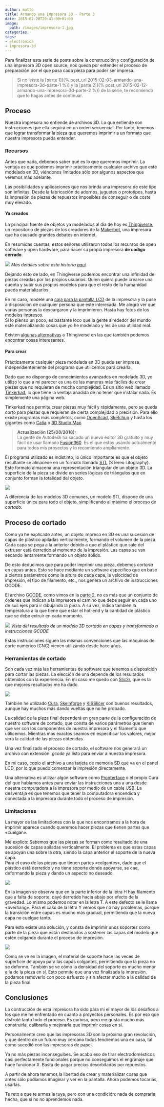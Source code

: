 ```yaml
---
author: matto
title: Armando una Impresora 3D - Parte 3
date: 2015-02-28T20:41:00+01:00
image: 
  path: /images/impresora-1.jpg
categories:
tags:
- electronica
- impresora-3d
---
```


Para finalizar esta serie de posts sobre la construcción y configuración de una impresora 3D open source, nos queda por entender el proceso de preparación por el que pasa cada pieza para poder ser impresa.

> Si no leíste la [parte 1]({% post_url 2015-02-03-armando-una-impresora-3d-parte-1 %}) y la [parte 2]({% post_url 2015-02-12-armando-una-impresora-3d-parte-2 %}) de la serie, te recomiendo que lo hagas antes de continuar.

## Proceso

Nuestra impresora no entiende de archivos 3D. Lo que entiende son instrucciones que ella seguirá en un orden secuencial. Por tanto, tenemos que lograr transformar la pieza que queremos imprimir a un formato que nuestra impresora pueda entender.

### Recursos

Antes que nada, debemos saber qué es lo que queremos imprimir. La ventaja es que podemos imprimir prácticamente cualquier archivo que esté modelado en 3D, viéndonos limitados sólo por algunos aspectos que veremos más adelante.

Las posibilidades y aplicaciones que nos brinda una impresora de este tipo son infinitas. Desde la fabricación de adornos, juguetes o prototipos, hasta la impresión de piezas de repuestos imposibles de conseguir o de coste muy elevado.

#### Ya creados

La principal fuente de objetos ya modelados al día de hoy es [Thingiverse](https://www.thingiverse.com/), un repositorio de piezas de los creadores de la [Makerbot](https://www.makerbot.com/), una impresora que ha causado grandes debates en internet.

En resumidas cuentas, estos señores utilizaron todos los recursos de open software y open hardware, para hacer su propia impresora **de código cerrado**.

![](/images/makerbot.png)
_Más detalles sobre esta historia <a href="https://jonbengoetxea.com/2012/09/21/la-traicion-de-makerbot-hoy-puede-ser-un-mal-dia-para-el-open-hardware/">aquí</a>._

Dejando esto de lado, en Thingiverse podemos encontrar una infinidad de piezas creadas por los propios usuarios. Quien quiera puede crearse una cuenta y subir sus propios modelos para que el resto de la humanidad pueda materializarlos.

En mi caso, modelé una [caja para la pantalla LCD](https://www.thingiverse.com/thing:117932) de la impresora y la puse a disposición de cualquier persona que esté interesada. Me alegró ver que varias personas la descargaron y la imprimieron. Hasta hay fotos de los modelos impresos.  
Si lo pienso un poco, es bastante loco que la gente alrededor del mundo esté materializando cosas que yo he modelado y les de una utilidad real.

Existen [algunas alternativas](https://www.reddit.com/r/3Dprinting/comments/26do2z/alternative_repositories_to_thingiverse/) a Thingiverse en las que también podemos encontrar cosas interesantes.

#### Para crear

Prácticamente cualquier pieza modelada en 3D puede ser impresa, independientemente del programa que utilicemos para crearla.

Dado que no dispongo de conocimientos avanzados en modelado 3D, yo utilizo lo que a mi parecer es una de las maneras más fáciles de crear piezas que no requieran de mucha complejidad. Es un sitio web llamado [Tinkerkad](https://www.tinkercad.com/), lo que tiene la ventaja añadida de no tener que instalar nada. Es simplemente una página web.

Tinkerkad nos permite crear piezas muy fácil y rápidamente, pero se queda corto para piezas que requieran de cierta complejidad o precisión. Para ello existe programas más completos, como [OpenScad](https://www.openscad.org/), [Sketchup](https://www.sketchup.com/) y hasta los gigantes como [Catia](https://www.3ds.com/products-services/catia/) o [3D Studio Max](https://www.autodesk.com/products/3ds-max/overview).

> **Actualización (25/08/2018):**  
> La gente de Autodesk ha sacado un nuevo editor 3D gratuito y muy fácil de usar llamado [Fusion360](https://www.autodesk.com/products/fusion-360/overview). Es el que estoy usando actualmente para todos mis proyectos y lo recomiendo ampliamente.

El programa utilizado es indistinto, lo único importante es que el objeto resultante se almacene en un formato llamado [STL](https://en.wikipedia.org/wiki/STL_(file_format)) (STereo Litography). Este formato almacena una representación triangular de un objeto 3D. La superficie de la pieza se divide en series lógicas de triángulos que en conjunto forman la totalidad del objeto.

![](/images/stl.png)

A diferencia de los modelos 3D comunes, un modelo STL dispone de una superficie única para todo el objeto, simplificando al máximo el proceso de _cortado_.

## Proceso de cortado

Como ya he explicado antes, un objeto impreso en 3D es una sucesión de capas de plástico apiladas verticalmente, formando el volumen de la pieza. Cada capa se pega a la anterior debido a que el plástico que sale del extrusor está derretido al momento de la impresión. Las capas se van secando lentamente formando un objeto sólido.

De esto deducimos que para poder imprimir una pieza, debemos _cortarla_ en capas antes. Esto se hace mediante un software específico que en base a ciertos parámetros como la altura de cada capa, la velocidad de impresión, el tipo de filamento, etc., nos genera un archivo de instrucciones GCODE.

El archivo [GCODE](https://en.wikipedia.org/wiki/G-code), como vimos en la [parte 2](https://matto.io/armando-una-impresora-3d-parte-2/), no es más que un conjunto de órdenes que indican a la impresora el camino que debe seguir en cada uno de sus ejes para ir dibujando la pieza. A su vez, indica también la temperatura a la que tiene que estar el hot-end y la cantidad de plástico que se debe extruír en cada momento.

![](/images/skeleton.png)
_Vista del resultado de un modelo 3D cortado en capas y transformado a instrucciones GCODE_

Estas instrucciones siguen las mismas convenciones que las máquinas de corte numérico (CNC) vienen utilizando desde hace años.

### Herramientas de cortado

Son cada vez más las herramientas de software que tenemos a disposición para cortar las piezas. La elección de una depende de los resultados obtenidos con la experiencia. En mi caso me quedo con [Slic3r](https://slic3r.org/), que es la que mejores resultados me ha dado.

![](/images/slic3r.png)

También he utilizado [Cura](https://ultimaker.com/en/products/software), [Skeinforge](https://fabmetheus.crsndoo.com/wiki/index.php/Skeinforge) y [KISSlicer](https://kisslicer.com/) con buenos resultados, aunque hay muchos más dando vueltas que no he probado.

La calidad de la pieza final dependerá en gran parte de la configuración de nuestro software de cortado, que consta de varios parámetros que tienen que ver con los componentes de nuestra impresora y el filamento que utilicemos. Mientras mas exactos seamos en especificar los valores, mejor será la calidad de las piezas obtenidas.

Una vez finalizado el proceso de cortado, el software nos generará un archivo con extensión _.gcode_ ya listo para enviar a nuestra impresora.

En mi caso, copio el archivo a una tarjeta de memoria SD que va en el panel LCD, por lo que puedo comenzar la impresión directamente.

Una alternativa es utilizar algún software como [Pronterface](https://www.pronterface.com/) o el propio Cura del que hablamos antes para enviar las instrucciones una a una desde nuestra computadora a la impresora por medio de un cable USB. La desventaja es que tenemos que tener la computadora encendida y conectada a la impresora durante todo el proceso de impresión.

### Limitaciones

La mayor de las limitaciones con la que nos encontramos a la hora de imprimir aparece cuando queremos hacer piezas que tienen partes que «cuelgan».

Me explico: Sabemos que las piezas se forman como resultado de una sucesión de capas apiladas verticalmente. El problema es que estas capas se apoyan una sobre la otra, siendo la capa anterior el soporte de la nueva capa.  
Para el caso de las piezas que tienen partes «colgantes», dado que el plástico está derretido y no tiene soporte donde apoyarse, se cae, deformando la pieza y dando un aspecto no deseado.

![](/images/overhang1.png)

En la imagen se observa que en la parte inferior de la letra H hay filamento que a falta de soporte, cayó derretido hacia abajo por efecto de la gravedad. Lo mismo podemos notar en la letra T. A este defecto se le llama «overhang». Para el caso de la letra Y vemos que no hay problemas, porque la transición entre capas es mucho más gradual, permitiendo que la nueva capa no cuelgue tanto.

Para esto existe una solución, y consta de imprimir unos soportes como parte de la pieza que están destinados a sostener las capas del modelo que estén colgando durante el proceso de impresión.

![](/images/support.jpg)

Como se ve en la imagen, el material de soporte hace las veces de superficie de apoyo para las capas colgantes, permitiendo que la pieza no se deforme. También se ve cómo la densidad del soporte es mucho menor a la de la pieza en sí. Esto permite que una vez finalizada la impresión, podamos removerlo con poco esfuerzo y sin afectar mucho a la calidad de la pieza final.

## Conclusiones

La contrucción de esta impresora ha sido para mí el mayor de los desafíos a los que me he enfrentado en cuanto a proyectos personales. Es por eso que disfruté tanto todo el proceso. Es curioso, pero me gusta mucho más construirla, calibrarla y mejorarla que imprimir cosas en sí.

Personalmente creo que las impresoras 3D son la próxima gran revolución, y que dentro de un futuro muy cercano todos tendremos una en casa, tal como sucedió con las impresoras de papel.

Ya no más piezas inconseguibes. Se acabó eso de tirar electrodomésticos casi perfectamente funcionales porque no conseguimos el engranaje que hace funcionar X. Basta de pagar precios desorbitados por repuestos.

A partir de ahora tenemos la libertad de crear y materializar cosas que antes sólo podíamos imaginar y ver en la pantalla. Ahora podemos tocarlas, usarlas.

Te reto a que te armes la tuya, pero con una condición: nada de comprarla hecha, que si no no aprendemos nada.

